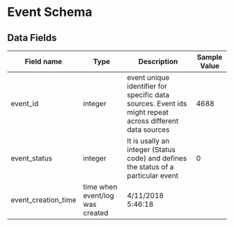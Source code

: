 # Event Schema

## Data Fields

| Field name | Type | Description | Sample Value |
|--------|---------|-------|-------|
| event_id | integer | event unique identifier for specific data sources. Event ids might repeat across different data sources | 4688 |
| event_status | integer | It is usally an integer (Status code) and defines the status of a particular event | 0 |
| event_creation_time | time when event/log was created | 4/11/2018 5:46:18 |

